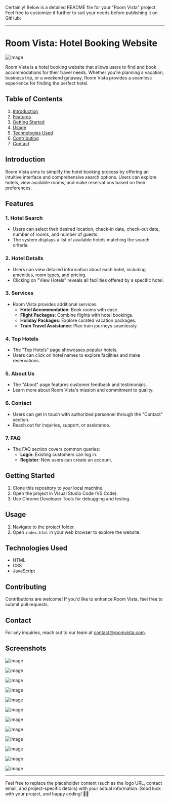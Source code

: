 Certainly! Below is a detailed README file for your "Room Vista" project. Feel free to customize it further to suit your needs before publishing it on GitHub:

---

# Room Vista: Hotel Booking Website

![image](https://github.com/priyanshu1947/RoomVista_Project/assets/70458921/285846d8-3131-47b7-9550-4ad52225598c)


Room Vista is a hotel booking website that allows users to find and book accommodations for their travel needs. Whether you're planning a vacation, business trip, or a weekend getaway, Room Vista provides a seamless experience for finding the perfect hotel.

## Table of Contents

1. [Introduction](#introduction)
2. [Features](#features)
3. [Getting Started](#getting-started)
4. [Usage](#usage)
5. [Technologies Used](#technologies-used)
6. [Contributing](#contributing)
7. [Contact](#contact)

## Introduction

Room Vista aims to simplify the hotel booking process by offering an intuitive interface and comprehensive search options. Users can explore hotels, view available rooms, and make reservations based on their preferences.

## Features

### 1. Hotel Search

- Users can select their desired location, check-in date, check-out date, number of rooms, and number of guests.
- The system displays a list of available hotels matching the search criteria.

### 2. Hotel Details

- Users can view detailed information about each hotel, including amenities, room types, and pricing.
- Clicking on "View Hotels" reveals all facilities offered by a specific hotel.

### 3. Services

- Room Vista provides additional services:
  - **Hotel Accommodation**: Book rooms with ease.
  - **Flight Packages**: Combine flights with hotel bookings.
  - **Holiday Packages**: Explore curated vacation packages.
  - **Train Travel Assistance**: Plan train journeys seamlessly.

### 4. Top Hotels

- The "Top Hotels" page showcases popular hotels.
- Users can click on hotel names to explore facilities and make reservations.

### 5. About Us

- The "About" page features customer feedback and testimonials.
- Learn more about Room Vista's mission and commitment to quality.

### 6. Contact

- Users can get in touch with authorized personnel through the "Contact" section.
- Reach out for inquiries, support, or assistance.

### 7. FAQ

- The FAQ section covers common queries:
  - **Login**: Existing customers can log in.
  - **Register**: New users can create an account.

## Getting Started

1. Clone this repository to your local machine.
2. Open the project in Visual Studio Code (VS Code).
3. Use Chrome Developer Tools for debugging and testing.

## Usage

1. Navigate to the project folder.
2. Open `index.html` in your web browser to explore the website.

## Technologies Used

- HTML
- CSS
- JavaScript

## Contributing

Contributions are welcome! If you'd like to enhance Room Vista, feel free to submit pull requests.

## Contact

For any inquiries, reach out to our team at [contact@roomvista.com](mailto:contact@roomvista.com).

## Screenshots
![image](https://github.com/priyanshu1947/RoomVista_Project/assets/70458921/7a2b3291-6781-4bc2-b4af-481f4aab13d8)

![image](https://github.com/priyanshu1947/RoomVista_Project/assets/70458921/81657aa9-625b-43fe-9431-7f3e9e81e0be)

![image](https://github.com/priyanshu1947/RoomVista_Project/assets/70458921/b1a51b1c-954e-4e03-996b-41ee9fb7a340)

![image](https://github.com/priyanshu1947/RoomVista_Project/assets/70458921/3e37279d-e7dc-4a14-b403-09cf2b933593)

![image](https://github.com/priyanshu1947/RoomVista_Project/assets/70458921/9fb9528b-a02e-45f9-a98b-9d58bcd37d63)

![image](https://github.com/priyanshu1947/RoomVista_Project/assets/70458921/b89011d1-6f13-438c-a43a-98effb41af65)

![image](https://github.com/priyanshu1947/RoomVista_Project/assets/70458921/6424eb41-6bb4-4348-adbd-cd9f2bd440f7)

![image](https://github.com/priyanshu1947/RoomVista_Project/assets/70458921/46832a4e-e2d6-471a-b94d-63abea455b61)

![image](https://github.com/priyanshu1947/RoomVista_Project/assets/70458921/ff31b34b-747f-4157-a9b6-50b0e6b7b274)

![image](https://github.com/priyanshu1947/RoomVista_Project/assets/70458921/1b3db888-fd69-41a9-9608-b91c6de6f847)

![image](https://github.com/priyanshu1947/RoomVista_Project/assets/70458921/34ccac64-98c0-42a0-9612-486a87f5e888)

![image](https://github.com/priyanshu1947/RoomVista_Project/assets/70458921/e3dce557-3811-425b-a7e4-dbaef0f577a9)














---

Feel free to replace the placeholder content (such as the logo URL, contact email, and project-specific details) with your actual information. Good luck with your project, and happy coding! 🚀🌟
